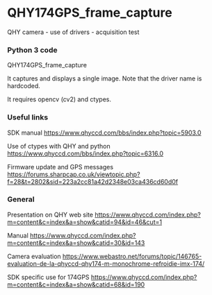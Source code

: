 # QHY174GPS_frame_capture
QHY camera - use of drivers - acquisition test

### Python 3 code

QHY174GPS_frame_capture

It captures and displays a single image. Note that the driver name is hardcoded. 

It requires opencv (cv2) and ctypes. 

### Useful links 

SDK manual
https://www.qhyccd.com/bbs/index.php?topic=5903.0

Use of ctypes with QHY and python
https://www.qhyccd.com/bbs/index.php?topic=6316.0

Firmware update and GPS messages
https://forums.sharpcap.co.uk/viewtopic.php?f=28&t=2802&sid=223a2cc81a42d2348e03ca436cd60d0f

### General

Presentation on QHY web site
https://www.qhyccd.com/index.php?m=content&c=index&a=show&catid=94&id=46&cut=1

Manual
https://www.qhyccd.com/index.php?m=content&c=index&a=show&catid=30&id=143

Camera evaluation
https://www.webastro.net/forums/topic/146765-evaluation-de-la-qhyccd-qhy174-m-monochrome-refroidie-imx-174/

SDK specific use for 174GPS
https://www.qhyccd.com/index.php?m=content&c=index&a=show&catid=68&id=190

